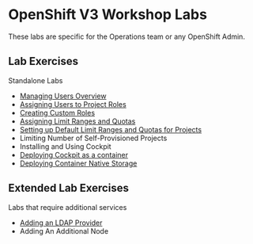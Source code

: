 # OpenShift V3 Workshop Labs

These labs are specific for the Operations team or any OpenShift Admin.

## Lab Exercises 

Standalone Labs

* [Managing Users Overview](managing_users_overview.md)
* [Assigning Users to Project Roles](assigning_users_to_project_roles.md)
* [Creating Custom Roles](creating_custom_roles.md)
* [Assigning Limit Ranges and Quotas](assigning_limit_ranges_and_quotas.md)
* [Setting up Default Limit Ranges and Quotas for Projects](setting_up_default_limit_ranges_and_quotas_for_projects.md)
* Limiting Number of Self-Provisioned Projects
* Installing and Using Cockpit
* [Deploying Cockpit as a container](deploying_cockpit_as_a_container.md)
* [Deploying Container Native Storage](cns.md)

## Extended Lab Exercises 

Labs that require additional services

* [Adding an LDAP Provider](adding_an_ldap_provider.md)
* Adding An Additional Node
